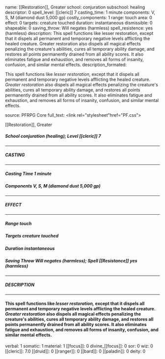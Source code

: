 name: [[Restoration]], Greater
school: conjuration
subschool: healing
descriptor: 0
spell_level: [[cleric]] 7
casting_time: 1 minute
components: V, S, M (diamond dust 5,000 gp)
costly_components: 1
range: touch
area: 0
effect: 0
targets: creature touched
duration: instantaneous
dismissible: 0
shapeable: 0
saving_throw: Will negates (harmless)
spell_resistence: yes (harmless)
description: This spell functions like lesser restoration, except that it dispels all permanent and temporary negative levels afflicting the healed creature. Greater restoration also dispels all magical effects penalizing the creature's abilities, cures all temporary ability damage, and restores all points permanently drained from all ability scores. It also eliminates fatigue and exhaustion, and removes all forms of insanity, confusion, and similar mental effects.
description_formated: <p>This spell functions like <i>lesser restoration,</i> except that it dispels all permanent and temporary negative levels afflicting the healed creature. <i>Greater restoration</i> also dispels all magical effects penalizing the creature's abilities, cures all temporary ability damage, and restores all points permanently drained from all ability scores. It also eliminates fatigue and exhaustion, and removes all forms of insanity, confusion, and similar mental effects.</p>
source: PFRPG Core
full_text: <link rel="stylesheet"href="PF.css"><div class="heading"><p class="alignleft">[[Restoration]], Greater</p><div style="clear: both;"></div></div><div><h5><b>School </b>conjuration (healing); <b>Level </b>[[cleric]] 7</h5></div><hr/><div><h5><b>CASTING</b></h5></div><hr/><div><h5><b>Casting Time </b>1 minute</h5><h5><b>Components </b>V, S, M (diamond dust 5,000 gp)</h5></div><hr/><div><h5><b>EFFECT</b></h5></div><hr/><div><h5><b>Range </b>touch</h5><h5><b>Targets </b>creature touched</h5><h5><b>Duration </b>instantaneous</h5><h5><b>Saving Throw </b>Will negates (harmless); <b>Spell [[Resistance]] </b>yes (harmless)</h5></div><hr/><div><h5><b>DESCRIPTION</b></h5></div><hr/><div><h4><p>This spell functions like <i>lesser restoration,</i> except that it dispels all permanent and temporary negative levels afflicting the healed creature. <i>Greater restoration</i> also dispels all magical effects penalizing the creature's abilities, cures all temporary ability damage, and restores all points permanently drained from all ability scores. It also eliminates fatigue and exhaustion, and removes all forms of insanity, confusion, and similar mental effects.</p></h4></div>
verbal: 1
somatic: 1
material: 1
[[focus]]: 0
divine_[[focus]]: 0
sor: 0
wiz: 0
[[cleric]]: 7.0
[[druid]]: 0
[[ranger]]: 0
[[bard]]: 0
[[paladin]]: 0
deity: 0
